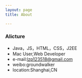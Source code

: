 ```yaml
---
layout: page 
title: About

---
```


### Alicture

* Java，JS，HTML，CSS，J2EE
* Mac User,Web Developer
* e-mail:lzp123518@gmail.com
* weibo:groundwalker
* location:Shanghai,CN
